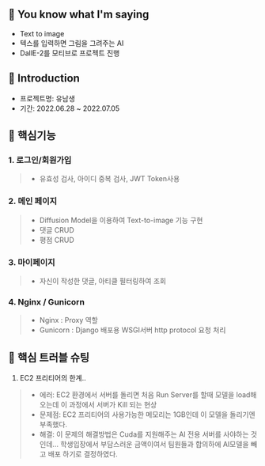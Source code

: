 📌 You know what I'm saying
-
- Text to image 
- 텍스를 입력하면 그림을 그려주는 AI
- DallE-2를 모티브로 프로젝트 진행

📌 Introduction
-    
- 프로젝트명: 유남생
- 기간: 2022.06.28 ~ 2022.07.05   
   
📌 핵심기능
-   
### 1. 로그인/회원가입      
> - 유효성 검사, 아이디 중복 검사, JWT Token사용   

### 2. 메인 페이지
> - Diffusion Model을 이용하여 Text-to-image 기능 구현
> - 댓글 CRUD
> - 평점 CRUD

### 3. 마이페이지
> - 자신이 작성한 댓글, 아티클 필터링하여 조회

### 4. Nginx / Gunicorn
> - Nginx : Proxy 역할
> - Gunicorn : Django 배포용 WSGI서버 http protocol 요청 처리

📌 핵심 트러블 슈팅  
-   
1) EC2 프리티어의 한계..
> - 에러: EC2 환경에서 서버를 돌리면 처음 Run Server를 할때 모델을 load해 오는데 이 과정에서 서버가 Kill 되는 현상
> - 문제점: EC2 프리티어의 사용가능한 메모리는 1GB인데 이 모델을 돌리기엔 부족했다.
> - 해결: 이 문제의 해결방법은 Cuda를 지원해주는 AI 전용 서버를 사야하는 것인데... 학생입장에서 부담스러운 금액이여서 팀원들과 합의하에 AI모델을 빼고 배포 하기로 결정하였다.


